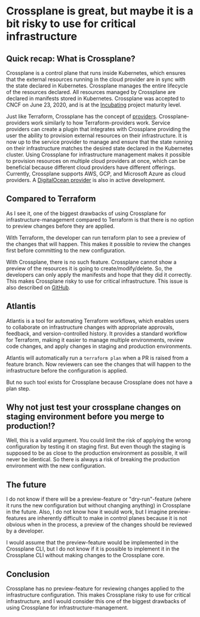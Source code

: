 # Crossplane is great, but maybe it is a bit risky to use for critical infrastructure

## Quick recap: What is Crossplane?
Crossplane is a control plane that runs inside Kubernetes, which ensures that the external resources running in the cloud provider are in sync with the state declared in Kubernetes. Crossplane manages the entire lifecycle of the resources declared. All resources managed by Crossplane are declared in manifests stored in Kubernetes. Crossplane was accepted to CNCF on June 23, 2020, and is at the [Incubating](https://www.cncf.io/projects/crossplane/) project maturity level. 

Just like Terraform, Crossplane has the concept of [providers](https://www.cncf.io/projects/crossplane/). Crossplane-providers work similarly to how Terraform-providers work. Service providers can create a plugin that integrates with Crossplane providing the user the ability to provision external resources on their infrastructure. It is now up to the service provider to manage and ensure that the state running on their infrastructure matches the desired state declared in the Kubernetes cluster. Using Crossplane for infrastructure management makes it possible to provision resources on multiple cloud providers at once, which can be beneficial because different cloud providers have different offerings. Currently, Crossplane supports AWS, GCP, and Microsoft Azure as cloud providers. A [DigitalOcean provider](https://www.digitalocean.com/blog/announcing-the-digitalocean-crossplane-provider) is also in active development.

## Compared to Terraform
As I see it, one of the biggest drawbacks of using Crossplane for infrastructure-management compared to Terraform is that there is no option to preview changes before they are applied.

With Terraform, the developer can run terraform plan to see a preview of the changes that will happen. This makes it possible to review the changes first before committing to the new configuration.

With Crossplane, there is no such feature. Crossplane cannot show a preview of the resources it is going to create/modify/delete. So, the developers can only apply the manifests and hope that they did it correctly. This makes Crossplane risky to use for critical infrastructure.
This issue is also described on [GitHub](https://github.com/crossplane/crossplane/issues/1805).

## Atlantis

Atlantis is a tool for automating Terraform workflows, which enables users to collaborate on infrastructure changes with appropriate approvals, feedback, and version-controlled history. It provides a standard workflow for Terraform, making it easier to manage multiple environments, review code changes, and apply changes in staging and production environments.

Atlantis will automatically run a `terraform plan` when a PR is raised from a feature branch. Now reviewers can see the changes that will happen to the infrastructure before the configuration is applied.

But no such tool exists for Crossplane because Crossplane does not have a plan step.

## Why not just test your crossplane changes on staging environment before you merge to production!?

Well, this is a valid argument. You could limit the risk of applying the wrong configuration by testing it on staging first. But even though the staging is supposed to be as close to the production environment as possible, it will never be identical. So there is always a risk of breaking the production environment with the new configuration.

## The future
I do not know if there will be a preview-feature or "dry-run"-feature (where it runs the new configuration but without changing anything) in Crossplane in the future. Also, I do not know how it would work, but I imagine preview-features are inherently difficult to make in control planes because it is not obvious when in the process, a preview of the changes should be reviewed by a developer.

I would assume that the preview-feature would be implemented in the Crossplane CLI, but I do not know if it is possible to implement it in the Crossplane CLI without making changes to the Crossplane core.

## Conclusion 
Crossplane has no preview-feature for reviewing changes applied to the infrastructure configuration. This makes Crossplane risky to use for critical infrastructure, and I would consider this one of the biggest drawbacks of using Crossplane for infrastructure-management.